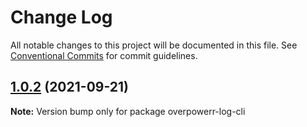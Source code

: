# Change Log

All notable changes to this project will be documented in this file.
See [Conventional Commits](https://conventionalcommits.org) for commit guidelines.

## [1.0.2](https://github.com/jaesung-nam/lerna-demo/compare/overpowerr-log-cli@1.0.1...overpowerr-log-cli@1.0.2) (2021-09-21)

**Note:** Version bump only for package overpowerr-log-cli

